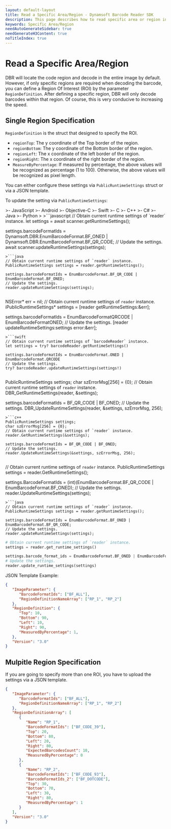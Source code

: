 ```yaml
---
layout: default-layout
title: Read a Specific Area/Region - Dynamsoft Barcode Reader SDK
description: This page describes how to read specific area or region in Dynamsoft Barcode Reader SDK.
keywords: Specific Area/Region
needAutoGenerateSidebar: true
needGenerateH3Content: true
noTitleIndex: true
---
```


# Read a Specific Area/Region

DBR will locate the code region and decode in the entire image by default. However, if only specific regions are required when decoding the barcode, you can define a Region Of Interest (ROI) by the parameter `RegionDefinition`. After defining a specific region, DBR will only decode barcodes within that region. Of course, this is very conducive to increasing the speed.

## Single Region Specification

`RegionDefinition` is the struct that designed to specify the ROI.

- `regionTop`: The y coordinate of the Top border of the region.
- `regionBottom`: The y coordinate of the Bottom border of the region.
- `regionLeft`: The x coordinate of the left border of the region.
- `regionRight`: The x coordinate of the right border of the region.
- `MeasureByPercentage`: If measured by percentage, the above values will be recognized as percentage (1 to 100). Otherwise, the above values will be recognized as pixel length.

You can either configure these settings via `PublicRuntimeSettings` struct or via a JSON template.

To update the setting via `PublicRuntimeSettings`:

<div class="sample-code-prefix template2"></div>
   >- JavaScript
   >- Android
   >- Objective-C
   >- Swift
   >- C
   >- C++
   >- C#
   >- Java
   >- Python
   >
>```javascript
// Obtain current runtime settings of `reader` instance.
let settings = await scanner.getRuntimeSettings();

settings.barcodeFormatIds = Dynamsoft.DBR.EnumBarcodeFormat.BF_ONED | Dynamsoft.DBR.EnumBarcodeFormat.BF_QR_CODE;
// Update the settings.
await scanner.updateRuntimeSettings(settings);
```
>```java
// Obtain current runtime settings of `reader` instance.
PublicRuntimeSettings settings = reader.getRuntimeSettings();

settings.barcodeFormatIds = EnumBarcodeFormat.BF_QR_CODE | EnumBarcodeFormat.BF_ONED;
// Update the settings.
reader.updateRuntimeSettings(settings);
```
>```objc
NSError* err = nil;
// Obtain current runtime settings of `reader` instance.
iPublicRuntimeSettings* settings = [reader getRuntimeSettings:&err];

settings.barcodeFormatIds = EnumBarcodeFormatQRCODE | EnumBarcodeFormatONED;
// Update the settings.
[reader updateRuntimeSettings:settings error:&err];
```
>```swift
// Obtain current runtime settings of `barcodeReader` instance.
let settings = try? barcodeReader.getRuntimeSettings()

settings.barcodeFormatIds = EnumBarcodeFormat.ONED | EnumBarcodeFormat.QRCODE
// Update the settings.
try? barcodeReader.updateRuntimeSettings(settings!)
```
>```c
PublicRuntimeSettings settings;
char szErrorMsg[256] = {0};
// Obtain current runtime settings of `reader` instance.
DBR_GetRuntimeSettings(reader, &settings);

settings.barcodeFormatIds = BF_QR_CODE | BF_ONED;
// Update the settings.
DBR_UpdateRuntimeSettings(reader, &settings, szErrorMsg, 256);
```
>```c++
PublicRuntimeSettings settings;
char szErrorMsg[256] = {0};
// Obtain current runtime settings of `reader` instance.
reader.GetRuntimeSettings(&settings);

settings.barcodeFormatIds = BF_QR_CODE | BF_ONED;
// Update the settings.
reader.UpdateRuntimeSettings(&settings, szErrorMsg, 256);
```
>```c#
// Obtain current runtime settings of `reader` instance.
PublicRuntimeSettings settings = reader.GetRuntimeSettings();

settings.BarcodeFormatIds = (int)(EnumBarcodeFormat.BF_QR_CODE | EnumBarcodeFormat.BF_ONED);
// Update the settings.
reader.UpdateRuntimeSettings(settings);
```
>```java
// Obtain current runtime settings of `reader` instance.
PublicRuntimeSettings settings = reader.getRuntimeSettings();

settings.barcodeFormatIds = EnumBarcodeFormat.BF_ONED | EnumBarcodeFormat.BF_QR_CODE;
// Update the settings.
reader.updateRuntimeSettings(settings);
```
>
```python
# Obtain current runtime settings of `reader` instance.
settings = reader.get_runtime_settings()

settings.barcode_format_ids = EnumBarcodeFormat.BF_ONED | EnumBarcodeFormat.BF_QR_CODE
# Update the settings.
reader.update_runtime_settings(settings)
```

JSON Template Example:

```json
{ 
   "ImageParameter": {
      "BarcodeFormatIds": ["BF_ALL"],
      "RegionDefinitionNameArray": ["RP_1", "RP_2"]
   }, 
   "RegionDefinition": {
      "Top": 10,
      "Bottom": 90,
      "Left": 10,
      "Right": 90,
      "MeasuredByPercentage": 1,
   },
   "Version": "3.0"
}
```

## Mulpitle Region Specification

If you are going to specify more than one ROI, you have to upload the settings via a JSON template.

```json
{ 
   "ImageParameter": {
      "BarcodeFormatIds": ["BF_ALL"],
      "RegionDefinitionNameArray": ["RP_1", "RP_2"]
   }, 
   "RegionDefinitionArray": [
      {
         "Name": "RP_1",   
         "BarcodeFormatIds": ["BF_CODE_39"],
         "Top": 20,         
         "Bottom": 80,      
         "Left": 20,        
         "Right": 80,      
         "ExpectedBarcodesCount": 10,
         "MeasuredByPercentage": 0
      }, 
      {
         "Name": "RP_2", 
         "BarcodeFormatIds": ["BF_CODE_93"], 
         "BarcodeFormatIds_2": ["BF_DOTCODE"], 
         "Top": 30, 
         "Bottom": 70, 
         "Left": 30, 
         "Right": 80, 
         "MeasuredByPercentage": 1
      }
   ], 
   "Version": "3.0"
}
```
